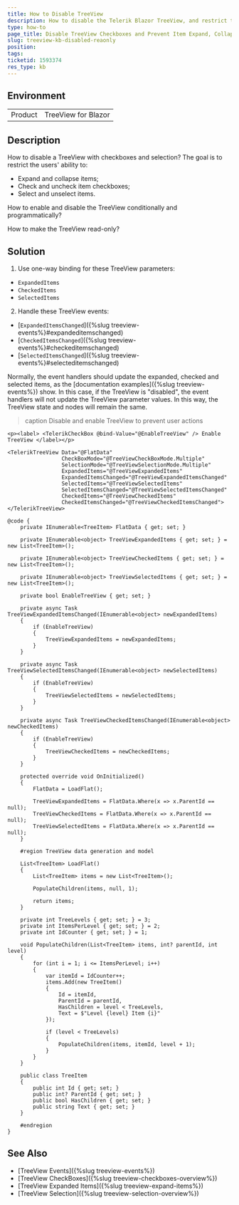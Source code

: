 ```yaml
---
title: How to Disable TreeView
description: How to disable the Telerik Blazor TreeView, and restrict the ability to expand, collapse, select and check items.
type: how-to
page_title: Disable TreeView Checkboxes and Prevent Item Expand, Collapse and Selection
slug: treeview-kb-disabled-reaonly
position: 
tags: 
ticketid: 1593374
res_type: kb
---
```


## Environment

<table>
    <tbody>
        <tr>
            <td>Product</td>
            <td>TreeView for Blazor</td>
        </tr>
    </tbody>
</table>

## Description

How to disable a TreeView with checkboxes and selection? The goal is to restrict the users' ability to:

* Expand and collapse items;
* Check and uncheck item checkboxes;
* Select and unselect items.

How to enable and disable the TreeView conditionally and programmatically?

How to make the TreeView read-only?

## Solution

1. Use one-way binding for these TreeView parameters:

* `ExpandedItems`
* `CheckedItems`
* `SelectedItems`

2. Handle these TreeView events:

* [`ExpandedItemsChanged`]({%slug treeview-events%}#expandeditemschanged)
* [`CheckedItemsChanged`]({%slug treeview-events%}#checkeditemschanged)
* [`SelectedItemsChanged`]({%slug treeview-events%}#selecteditemschanged)

Normally, the event handlers should update the expanded, checked and selected items, as the [documentation examples]({%slug treeview-events%}) show. In this case, if the TreeView is "disabled", the event handlers will not update the TreeView parameter values. In this way, the TreeView state and nodes will remain the same.

>caption Disable and enable TreeView to prevent user actions

````CSHTML
<p><label> <TelerikCheckBox @bind-Value="@EnableTreeView" /> Enable TreeView </label></p>

<TelerikTreeView Data="@FlatData"
                 CheckBoxMode="@TreeViewCheckBoxMode.Multiple"
                 SelectionMode="@TreeViewSelectionMode.Multiple"
                 ExpandedItems="@TreeViewExpandedItems"
                 ExpandedItemsChanged="@TreeViewExpandedItemsChanged"
                 SelectedItems="@TreeViewSelectedItems"
                 SelectedItemsChanged="@TreeViewSelectedItemsChanged"
                 CheckedItems="@TreeViewCheckedItems"
                 CheckedItemsChanged="@TreeViewCheckedItemsChanged">
</TelerikTreeView>

@code {
    private IEnumerable<TreeItem> FlatData { get; set; }

    private IEnumerable<object> TreeViewExpandedItems { get; set; } = new List<TreeItem>();

    private IEnumerable<object> TreeViewCheckedItems { get; set; } = new List<TreeItem>();

    private IEnumerable<object> TreeViewSelectedItems { get; set; } = new List<TreeItem>();

    private bool EnableTreeView { get; set; }

    private async Task TreeViewExpandedItemsChanged(IEnumerable<object> newExpandedItems)
    {
        if (EnableTreeView)
        {
            TreeViewExpandedItems = newExpandedItems;
        }
    }

    private async Task TreeViewSelectedItemsChanged(IEnumerable<object> newSelectedItems)
    {
        if (EnableTreeView)
        {
            TreeViewSelectedItems = newSelectedItems;
        }
    }

    private async Task TreeViewCheckedItemsChanged(IEnumerable<object> newCheckedItems)
    {
        if (EnableTreeView)
        {
            TreeViewCheckedItems = newCheckedItems;
        }
    }

    protected override void OnInitialized()
    {
        FlatData = LoadFlat();

        TreeViewExpandedItems = FlatData.Where(x => x.ParentId == null);
        TreeViewCheckedItems = FlatData.Where(x => x.ParentId == null);
        TreeViewSelectedItems = FlatData.Where(x => x.ParentId == null);
    }

    #region TreeView data generation and model

    List<TreeItem> LoadFlat()
    {
        List<TreeItem> items = new List<TreeItem>();

        PopulateChildren(items, null, 1);

        return items;
    }

    private int TreeLevels { get; set; } = 3;
    private int ItemsPerLevel { get; set; } = 2;
    private int IdCounter { get; set; } = 1;

    void PopulateChildren(List<TreeItem> items, int? parentId, int level)
    {
        for (int i = 1; i <= ItemsPerLevel; i++)
        {
            var itemId = IdCounter++;
            items.Add(new TreeItem()
            {
                Id = itemId,
                ParentId = parentId,
                HasChildren = level < TreeLevels,
                Text = $"Level {level} Item {i}"
            });

            if (level < TreeLevels)
            {
                PopulateChildren(items, itemId, level + 1);
            }
        }
    }

    public class TreeItem
    {
        public int Id { get; set; }
        public int? ParentId { get; set; }
        public bool HasChildren { get; set; }
        public string Text { get; set; }
    }

    #endregion
}
````

## See Also

* [TreeView Events]({%slug treeview-events%})
* [TreeView CheckBoxes]({%slug treeview-checkboxes-overview%})
* [TreeView Expanded Items]({%slug treeview-expand-items%})
* [TreeView Selection]({%slug treeview-selection-overview%})
